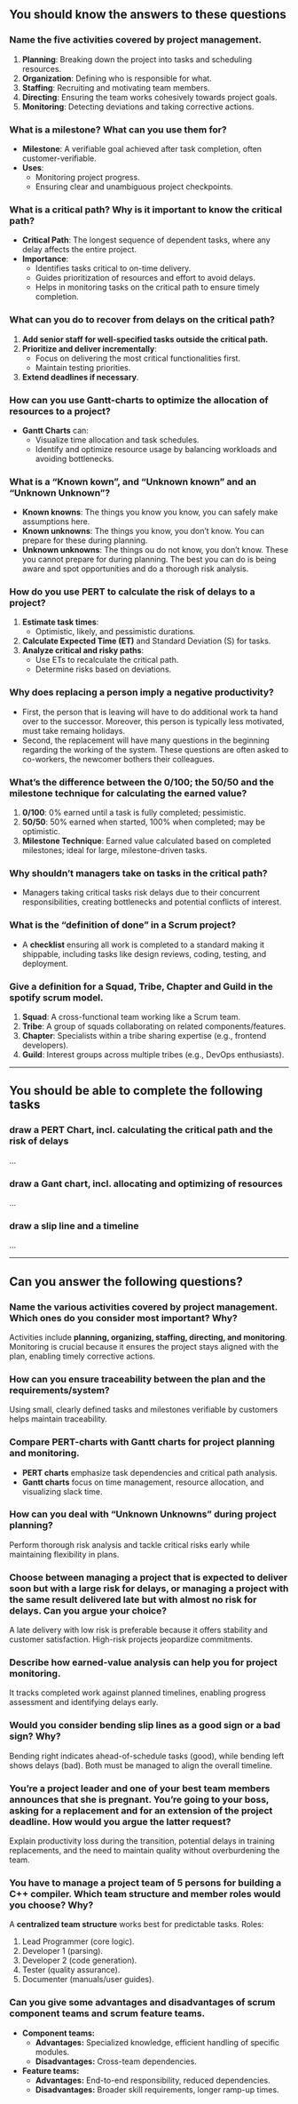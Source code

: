 ## You should know the answers to these questions

### Name the five activities covered by project management.

1.  **Planning**: Breaking down the project into tasks and scheduling resources.
2.  **Organization**: Defining who is responsible for what.
3.  **Staffing**: Recruiting and motivating team members.
4.  **Directing**: Ensuring the team works cohesively towards project goals.
5.  **Monitoring**: Detecting deviations and taking corrective actions.

### What is a milestone? What can you use them for?

- **Milestone**: A verifiable goal achieved after task completion, often customer-verifiable.
- **Uses**:
  - Monitoring project progress.
  - Ensuring clear and unambiguous project checkpoints.

### What is a critical path? Why is it important to know the critical path?

- **Critical Path**: The longest sequence of dependent tasks, where any delay affects the entire project.
- **Importance**:
  - Identifies tasks critical to on-time delivery.
  - Guides prioritization of resources and effort to avoid delays.
  - Helps in monitoring tasks on the critical path to ensure timely completion.

### What can you do to recover from delays on the critical path?

1.  **Add senior staff for well-specified tasks outside the critical path.**
2.  **Prioritize and deliver incrementally**:
    - Focus on delivering the most critical functionalities first.
    - Maintain testing priorities.
3.  **Extend deadlines if necessary**.

### How can you use Gantt-charts to optimize the allocation of resources to a project?

- **Gantt Charts** can:
  - Visualize time allocation and task schedules.
  - Identify and optimize resource usage by balancing workloads and avoiding bottlenecks.

### What is a “Known kown”, and “Unknown known” and an “Unknown Unknown”?

- **Known knowns**: The things you know you know, you can safely make assumptions here.
- **Known unknowns**: The things you know, you don’t know. You can prepare for these during planning.
- **Unknown unknowns**: The things ou do not know, you don’t know. These you cannot prepare for during planning. The best you can do is being aware and spot opportunities and do a thorough risk analysis.

### How do you use PERT to calculate the risk of delays to a project?

1.  **Estimate task times**:
    - Optimistic, likely, and pessimistic durations.
2.  **Calculate Expected Time (ET)** and Standard Deviation (S) for tasks.
3.  **Analyze critical and risky paths**:
    - Use ETs to recalculate the critical path.
    - Determine risks based on deviations.

### Why does replacing a person imply a negative productivity?

- First, the person that is leaving will have to do additional work ta hand over to the successor. Moreover, this person is typically less motivated, must take remaing holidays.
- Second, the replacement will have many questions in the beginning regarding the working of the system. These questions are often asked to co-workers, the newcomer bothers their colleagues.

### What’s the difference between the 0/100; the 50/50 and the milestone technique for calculating the earned value?

1.  **0/100**: 0% earned until a task is fully completed; pessimistic.
2.  **50/50**: 50% earned when started, 100% when completed; may be optimistic.
3.  **Milestone Technique**: Earned value calculated based on completed milestones; ideal for large, milestone-driven tasks.

### Why shouldn’t managers take on tasks in the critical path?

- Managers taking critical tasks risk delays due to their concurrent responsibilities, creating bottlenecks and potential conflicts of interest.

### What is the “definition of done” in a Scrum project?

- A **checklist** ensuring all work is completed to a standard making it shippable, including tasks like design reviews, coding, testing, and deployment.

### Give a definition for a Squad, Tribe, Chapter and Guild in the spotify scrum model.

1.  **Squad**: A cross-functional team working like a Scrum team.
2.  **Tribe**: A group of squads collaborating on related components/features.
3.  **Chapter**: Specialists within a tribe sharing expertise (e.g., frontend developers).
4.  **Guild**: Interest groups across multiple tribes (e.g., DevOps enthusiasts).

---

## You should be able to complete the following tasks

### draw a PERT Chart, incl. calculating the critical path and the risk of delays

...

### draw a Gant chart, incl. allocating and optimizing of resources

...

### draw a slip line and a timeline

...

---

## Can you answer the following questions?

### Name the various activities covered by project management. Which ones do you consider most important? Why?

Activities include **planning, organizing, staffing, directing, and monitoring**. Monitoring is crucial because it ensures the project stays aligned with the plan, enabling timely corrective actions.

### How can you ensure traceability between the plan and the requirements/system?

Using small, clearly defined tasks and milestones verifiable by customers helps maintain traceability.

### Compare PERT-charts with Gantt charts for project planning and monitoring.

- **PERT charts** emphasize task dependencies and critical path analysis.
- **Gantt charts** focus on time management, resource allocation, and visualizing slack time.

### How can you deal with “Unknown Unknowns” during project planning?

Perform thorough risk analysis and tackle critical risks early while maintaining flexibility in plans.

### Choose between managing a project that is expected to deliver soon but with a large risk for delays, or managing a project with the same result delivered late but with almost no risk for delays. Can you argue your choice?

A late delivery with low risk is preferable because it offers stability and customer satisfaction. High-risk projects jeopardize commitments.

### Describe how earned-value analysis can help you for project monitoring.

It tracks completed work against planned timelines, enabling progress assessment and identifying delays early.

### Would you consider bending slip lines as a good sign or a bad sign? Why?

Bending right indicates ahead-of-schedule tasks (good), while bending left shows delays (bad). Both must be managed to align the overall timeline.

### You’re a project leader and one of your best team members announces that she is pregnant. You’re going to your boss, asking for a replacement and for an extension of the project deadline. How would you argue the latter request?

Explain productivity loss during the transition, potential delays in training replacements, and the need to maintain quality without overburdening the team.

### You have to manage a project team of 5 persons for building a C++ compiler. Which team structure and member roles would you choose? Why?

A **centralized team structure** works best for predictable tasks. Roles:

1.  Lead Programmer (core logic).
2.  Developer 1 (parsing).
3.  Developer 2 (code generation).
4.  Tester (quality assurance).
5.  Documenter (manuals/user guides).

### Can you give some advantages and disadvantages of scrum component teams and scrum feature teams.

- **Component teams:**
  - **Advantages:** Specialized knowledge, efficient handling of specific modules.
  - **Disadvantages:** Cross-team dependencies.
- **Feature teams:**
  - **Advantages:** End-to-end responsibility, reduced dependencies.
  - **Disadvantages:** Broader skill requirements, longer ramp-up times.
